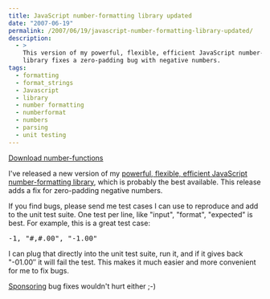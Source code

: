 ```yaml
---
title: JavaScript number-formatting library updated
date: "2007-06-19"
permalink: /2007/06/19/javascript-number-formatting-library-updated/
description:
  - >
    This version of my powerful, flexible, efficient JavaScript number-formatting
    library fixes a zero-padding bug with negative numbers.
tags:
  - formatting
  - format_strings
  - Javascript
  - library
  - number formatting
  - numberformat
  - numbers
  - parsing
  - unit testing
---
```

<p class="download">
  <a href="/articles/number-functions.zip">Download number-functions</a>
</p>

I've released a new version of my [powerful, flexible, efficient JavaScript number-formatting library][1], which is probably the best available. This release adds a fix for zero-padding negative numbers.

If you find bugs, please send me test cases I can use to reproduce and add to the unit test suite. One test per line, like "input", "format", "expected" is best. For example, this is a great test case:

<pre>-1, "#,#.00", "-1.00"</pre>

I can plug that directly into the unit test suite, run it, and if it gives back "-01.00&#8243; it will fail the test. This makes it much easier and more convenient for me to fix bugs.

[Sponsoring][2] bug fixes wouldn't hurt either ;-)

 [1]: /blog/2006/01/05/javascript-number-formatting/
 [2]: /blog/donate/
